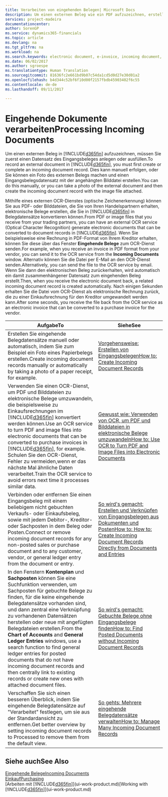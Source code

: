 ```yaml
---
title: Verarbeiten von eingehenden Belegen| Microsoft Docs
description: Um einen externen Beleg wie ein PDF aufzuzeichnen, erstellen Sie zuerst in Dynamics 365 for Financials einrn eingehendes Dokumentenbeleg.
services: project-madeira
documentationcenter: 
author: SorenGP
ms.service: dynamics365-financials
ms.topic: article
ms.devlang: na
ms.tgt_pltfrm: na
ms.workload: na
ms.search.keywords: electronic document, e-invoice, incoming document, OCR, ecommerce, document exchange, import invoice
ms.date: 06/02/2017
ms.author: sgroespe
ms.translationtype: Human Translation
ms.sourcegitcommit: 81636fc2e661bd9b07c54da1cd5d0d27e30d01a2
ms.openlocfilehash: b4d344c52bf6f10d00f2157fbdb45903402f6c55
ms.contentlocale: de-de
ms.lasthandoff: 09/11/2017

---
```

# <a name="processing-incoming-documents"></a><span data-ttu-id="be0f6-103">Eingehende Dokumente verarbeiten</span><span class="sxs-lookup"><span data-stu-id="be0f6-103">Processing Incoming Documents</span></span>
<span data-ttu-id="be0f6-104">Um einen externen Beleg in [!INCLUDE[d365fin](includes/d365fin_md.md)] aufzuzeichnen, müssen Sie zuerst einen Datensatz des Eingangsbeleges anlegen oder ausfüllen.</span><span class="sxs-lookup"><span data-stu-id="be0f6-104">To record an external document in [!INCLUDE[d365fin](includes/d365fin_md.md)], you must first create or complete an incoming document record.</span></span> <span data-ttu-id="be0f6-105">Dies kann manuell erfolgen, oder Sie können ein Foto des externen Belegs machen und einen Eingangsbelegsdatensatz mit der angehängten Bilddatei erstellen.</span><span class="sxs-lookup"><span data-stu-id="be0f6-105">You can do this manually, or you can take a photo of the external document and then create the incoming document record with the image file attached.</span></span>

<span data-ttu-id="be0f6-106">Mithilfe eines externen OCR-Dienstes (optische Zeichenerkennung) können Sie aus PDF- oder Bilddateien, die Sie von Ihren Handelspartnern erhalten, elektronische Belege erstellen, die Sie in [!INCLUDE[d365fin](includes/d365fin_md.md)] in Belegdatensätze konvertieren können.</span><span class="sxs-lookup"><span data-stu-id="be0f6-106">From PDF or image files that you receive from your trading partners, you can have an external OCR service (Optical Character Recognition) generate electronic documents that can be converted to document records in [!INCLUDE[d365fin](includes/d365fin_md.md)].</span></span> <span data-ttu-id="be0f6-107">Wenn Sie beispielsweise eine Rechnung in PDF-Format von Ihrem Kreditor erhalten, können Sie diese über das Fenster **Eingehende Belege** zum OCR-Dienst senden.</span><span class="sxs-lookup"><span data-stu-id="be0f6-107">For example, when you receive an invoice in PDF format from your vendor, you can send it to the OCR service from the **Incoming Documents** window.</span></span> <span data-ttu-id="be0f6-108">Alternativ können Sie die Datei per E-Mail an den OCR-Dienst senden.</span><span class="sxs-lookup"><span data-stu-id="be0f6-108">Alternatively, you can send the file to the OCR service by email.</span></span> <span data-ttu-id="be0f6-109">Wenn Sie dann den elektronischen Beleg zurückerhalten, wird automatisch ein damit zusammenhängener Datensatz zum eingehenden Beleg erstellt.</span><span class="sxs-lookup"><span data-stu-id="be0f6-109">Then, when you receive the electronic document back, a related incoming document record is created automatically.</span></span> <span data-ttu-id="be0f6-110">Nach einigen Sekunden erhalten Sie die Datei vom OCR-Dienst als elektronische Rechnung zurück, die zu einer Einkaufsrechnung für den Kreditor umgewandelt werden kann.</span><span class="sxs-lookup"><span data-stu-id="be0f6-110">After some seconds, you receive the file back from the OCR service as an electronic invoice that can be converted to a purchase invoice for the vendor.</span></span>

| <span data-ttu-id="be0f6-111">Aufgabe</span><span class="sxs-lookup"><span data-stu-id="be0f6-111">To</span></span> | <span data-ttu-id="be0f6-112">Siehe</span><span class="sxs-lookup"><span data-stu-id="be0f6-112">See</span></span> |
| --- | --- |
| <span data-ttu-id="be0f6-113">Erstellen Sie eingehende Belegdatensätze manuell oder automatisch, indem Sie zum Beispiel ein Foto eines Papierbelegs erstellen.</span><span class="sxs-lookup"><span data-stu-id="be0f6-113">Create incoming document records manually or automatically by taking a photo of a paper receipt, for example.</span></span> |[<span data-ttu-id="be0f6-114">Vorgehensweise: Erstellen von Eingangsbelegen</span><span class="sxs-lookup"><span data-stu-id="be0f6-114">How to: Create Incoming Document Records</span></span>](across-how-create-income-document-records.md) |
| <span data-ttu-id="be0f6-115">Verwenden Sie einen OCR-Dienst, um PDF und Bilddateien zu elektronische Belege umzuwandeln, die beispielsweise zu Einkaufsrechnungen im [!INCLUDE[d365fin](includes/d365fin_md.md)] konvertiert werden können.</span><span class="sxs-lookup"><span data-stu-id="be0f6-115">Use an OCR service to turn PDF and image files into electronic documents that can be converted to purchase invoices in [!INCLUDE[d365fin](includes/d365fin_md.md)], for example.</span></span> <span data-ttu-id="be0f6-116">Schulen Sie den OCR-Dienst, Fehler zu vermeiden,wenn er das nächste Mal ähnliche Daten verarbeitet.</span><span class="sxs-lookup"><span data-stu-id="be0f6-116">Train the OCR service to avoid errors next time it processes similar data.</span></span> |[<span data-ttu-id="be0f6-117">Gewusst wie: Verwenden von OCR, um PDF und Bilddateien in elektronische Belege umzuwandeln</span><span class="sxs-lookup"><span data-stu-id="be0f6-117">How to: Use OCR to Turn PDF and Image Files into Electronic Documents</span></span>](across-how-use-ocr-pdf-images-files.md) |
| <span data-ttu-id="be0f6-118">Verbinden oder entfernen Sie einen Eingangsbeleg mit einem beliebigem nicht gebuchten Verkaufs- oder Einkaufsbeleg, sowie mit jedem Debitor-, Kreditor- oder Sachposten in dem Beleg oder Posten.</span><span class="sxs-lookup"><span data-stu-id="be0f6-118">Connect or remove incoming document records for any non-posted sales or purchase document and to any customer, vendor, or general ledger entry from the document or entry.</span></span> |[<span data-ttu-id="be0f6-119">So wird's gemacht: Erstellen und Verknüpfen von Eingangsbelegen aus Dokumenten und Posten</span><span class="sxs-lookup"><span data-stu-id="be0f6-119">How to: How to: Create Incoming Document Records Directly from Documents and Entries</span></span>](across-how-connect-disconnect-income-document-records.md) |
| <span data-ttu-id="be0f6-120">In den Fenstern **Kontenplan** und **Sachposten** können Sie eine Suchfunktion verwenden, um Sachposten für gebuchte Belege zu finden, für die keine eingehende Belegdatensätze vorhanden sind, und dann zentral eine Verknüpfung zu vorhandenen Datensätzen herstellen oder neue mit angefügten Belegdateien erstellen.</span><span class="sxs-lookup"><span data-stu-id="be0f6-120">From the **Chart of Accounts** and **General Ledger Entries** windows, use a search function to find general ledger entries for posted documents that do not have incoming document records and then centrally link to existing records or create new ones with attached document files.</span></span> |[<span data-ttu-id="be0f6-121">So wird's gemacht: Gebuchte Belege ohne Eingangsbelege finden</span><span class="sxs-lookup"><span data-stu-id="be0f6-121">How to: Find Posted Documents without Incoming Document Records</span></span>](across-how-find-posted-documents-without-income-document-records.md) |
| <span data-ttu-id="be0f6-122">Verschaffen Sie sich einen besseren Überblick, indem Sie eingehende Belegdatensätze auf "Verarbeitet" festlegen, um sie aus der Standardansicht zu entfernen.</span><span class="sxs-lookup"><span data-stu-id="be0f6-122">Get better overview by setting incoming document records to Processed to remove them from the default view.</span></span> |[<span data-ttu-id="be0f6-123">So gehts: Mehrere eingehende Belegdatensätze verwalten</span><span class="sxs-lookup"><span data-stu-id="be0f6-123">How to: Manage Many Incoming Document Records</span></span>](across-how-manage-many-income-document-records.md) |

## <a name="see-also"></a><span data-ttu-id="be0f6-124">Siehe auch</span><span class="sxs-lookup"><span data-stu-id="be0f6-124">See Also</span></span>
[<span data-ttu-id="be0f6-125">Eingehende Belege</span><span class="sxs-lookup"><span data-stu-id="be0f6-125">Incoming Documents</span></span>](across-income-documents.md)  
[<span data-ttu-id="be0f6-126">Einkauf</span><span class="sxs-lookup"><span data-stu-id="be0f6-126">Purchasing</span></span>](purchasing-manage-purchasing.md)  
<span data-ttu-id="be0f6-127">[Arbeiten mit [!INCLUDE[d365fin](includes/d365fin_md.md)]](ui-work-product.md)</span><span class="sxs-lookup"><span data-stu-id="be0f6-127">[Working with [!INCLUDE[d365fin](includes/d365fin_md.md)]](ui-work-product.md)</span></span>

